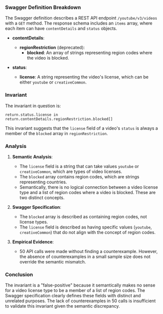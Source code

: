 ### Swagger Definition Breakdown

The Swagger definition describes a REST API endpoint `/youtube/v3/videos` with a `GET` method. The response schema includes an `items` array, where each item can have `contentDetails` and `status` objects. 

- **contentDetails**:
  - **regionRestriction** (deprecated):
    - **blocked**: An array of strings representing region codes where the video is blocked.

- **status**:
  - **license**: A string representing the video's license, which can be either `youtube` or `creativeCommon`.

### Invariant

The invariant in question is:

`return.status.license in return.contentDetails.regionRestriction.blocked[]`

This invariant suggests that the `license` field of a video's `status` is always a member of the `blocked` array in `regionRestriction`.

### Analysis

1. **Semantic Analysis**:
   - The `license` field is a string that can take values `youtube` or `creativeCommon`, which are types of video licenses.
   - The `blocked` array contains region codes, which are strings representing countries.
   - Semantically, there is no logical connection between a video license type and a list of region codes where a video is blocked. These are two distinct concepts.

2. **Swagger Specification**:
   - The `blocked` array is described as containing region codes, not license types.
   - The `license` field is described as having specific values (`youtube`, `creativeCommon`) that do not align with the concept of region codes.

3. **Empirical Evidence**:
   - 50 API calls were made without finding a counterexample. However, the absence of counterexamples in a small sample size does not override the semantic mismatch.

### Conclusion

The invariant is a "false-positive" because it semantically makes no sense for a video license type to be a member of a list of region codes. The Swagger specification clearly defines these fields with distinct and unrelated purposes. The lack of counterexamples in 50 calls is insufficient to validate this invariant given the semantic discrepancy.
